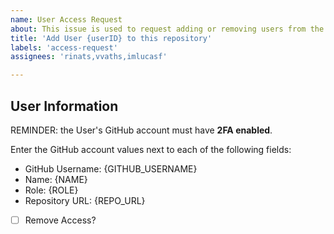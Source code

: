```yaml
---
name: User Access Request
about: This issue is used to request adding or removing users from the repository
title: 'Add User {userID} to this repository'
labels: 'access-request'
assignees: 'rinats,vvaths,imlucasf'

---
```


## User Information 
REMINDER: the User's GitHub account must have **2FA enabled**. 

Enter the GitHub account values next to each of the following fields:

- GitHub Username: {GITHUB_USERNAME}
- Name: {NAME}
- Role: {ROLE}
- Repository URL: {REPO_URL}
- [ ] Remove Access?
